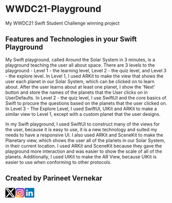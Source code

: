 # WWDC21-Playground
My WWDC21 Swift Student Challenge winning project

## Features and Technologies in your Swift Playground
My Swift playground, called Around the Solar System in 3 minutes, is a playground teaching the user all about space. There are 3 levels to the playground - Level 1 - the learning level, Level 2 - the quiz level, and Level 3 - the explore level. In Level 1, I used ARKit to make the view that shows the user each planet in our Solar System, which can be clicked on to learn about. After the user learns about at least one planet, I show the 'Next' button and store the names of the planets that the User clicks on in UserDefaults. In Level 2 - the quiz level, I use SwiftUI and the core basics of Swift to procure the questions based on the planets that the user clicked on. In Level 3 - The Explore Level, I used SwiftUI, UIKit and ARKit to make a similar view to Level 1, except with a custom planet that the user designs.

In my Swift playground, I used SwiftUI to construct many of the views for the user, because it is easy to use, it is a new technology and suited my needs to have a responsive UI. I also used ARKit and SceneKit to make the Planetary view, which shows the user all of the planets in our Solar System, in their current location. I used ARKit and SceneKit because they gave the playground more interaction and was easier to show the scale of all of the planets. Additionally, I used UIKit to make the AR View, because UIKit is easier to use when conforming to other protocols. 

## Created by Parineet Vernekar
<a href="https://www.x.com/parineet_v"> <img align="left" src="https://raw.githubusercontent.com/ParineetVernekar/WWDC21-Playground/main/images/twitter-x.svg" alt="icon | Twitter" width="30px"/> </a> 

<a href="https://www.instagram.com/parineet_v"> <img align="left" src="https://raw.githubusercontent.com/ParineetVernekar/WWDC21-Playground/main/images/instagram.svg" alt="icon | Twitter" width="30px"/> </a> 

<a href="https://www.linkedin.com/in/parineet-v"> <img align="left" src="https://raw.githubusercontent.com/ParineetVernekar/WWDC21-Playground/main/images/linkedin.svg" alt="icon | LinkedIn" width="30px"/> </a> 

